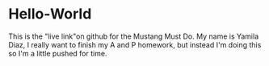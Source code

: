 # Hello-World
This is the "live link"on github for the Mustang Must Do.
My name is Yamila Diaz, I really want to finish my A and P homework, but instead I'm doing this so I'm a little pushed for time.
